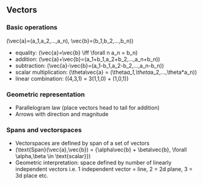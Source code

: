 ## Vectors

### Basic operations

\(\vec{a}=(a_1,a_2,...,a_n), \vec{b}=(b_1,b_2,...,b_n)\)

- equality: \(\vec{a}=\vec{b} \iff \forall n  a_n = b_n\) 
- addition: \(\vec{a}+\vec{b}=(a_1+b_1,a_2+b_2,...,a_n+b_n)\)
- subtraction: \(\vec{a}-\vec{b}=(a_1-b_1,a_2-b_2,...,a_n-b_n)\)
- scalar multiplication: \(\theta\vec{a} = (\theta*a_1,\theta*a_2,...,\theta*a_n)\)
- linear combination: \((4,3,1) = 3(1,1,0) + (1,0,1)\)

### Geometric representation

- Parallelogram law (place vectors head to tail for addition)
- Arrows with direction and magnitude


### Spans and vectorspaces

- Vectorspaces are defined by span of a set of vectors 
- \(\text{Span}(\vec{a},\vec{b}) = \{\alpha\vec{b} + \beta\vec{b}, \forall \alpha,\beta \in \text{scalar}\}\)
- Geometric interpretation: space defined by number of linearly independent vectors i.e. 1 independent vector = line, 2 = 2d plane, 3 = 3d place etc.




  
  
  
  
  
  
  